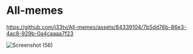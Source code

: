 # All-memes


https://github.com/j33tv/All-memes/assets/84339104/7b5dd76b-86e3-4ac8-929b-0a4caaaa7f23

![Screenshot (56)](https://github.com/j33tv/All-memes/assets/84339104/8f85d2fc-de94-4dfa-a922-68c8dfdd07e3)
